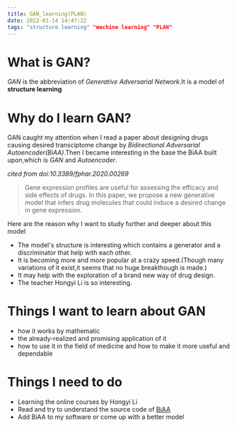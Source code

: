 ```yaml
---
title: GAN_learning(PLAN)
date: 2022-01-14 14:47:22
tags: "structure learning" "mechine learning" "PLAN"
---
```


# What is GAN?

_GAN_ is the abbreviation of _Generative Adversarial Network_.It is a model of __structure learning__

# Why do I learn GAN?

GAN caught my attention when I read a paper about designing drugs causing desired transciptome change by _Bidirectional Adversarial Autoencoder(BiAA)_.Then I became interesting in the base the BiAA built upon,which is _GAN_ and _Autoencoder_.

_cited from doi:10.3389/fphar.2020.00269_
> Gene expression profiles are useful for assessing the efficacy and side effects of drugs. In this paper, we propose a new generative model that infers drug molecules that could induce a desired change in gene expression.

Here are the reason why I want to study further and deeper about this model

* The model's structure is interesting which contains a generator and a discriminator that help with each other. 
* It is becoming more and more popular at a crazy speed.(Though many variations of it exist,it seems that no huge breakthough is made.)
* It may help with the exploration of a brand new way of drug design.
* The teacher Hongyi Li is so interesting.

# Things I want to learn about GAN

* how it works by mathematic
* the already-realized and promising application of it
* how to use it in the field of medicine and how to make it more useful and dependable

# Things I need to do

* Learning the online courses by Hongyi Li
* Read and try to understand the source code of [BiAA](https://github.com/insilicomedicine/BiAAE.git)
* Add BiAA to my software or come up with a better model

